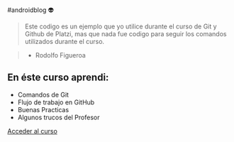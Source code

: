 #androidblog 👽
>Este codigo es un ejemplo que yo utilice durante el curso de Git y Github de Platzi, mas que nada fue codigo para seguir los comandos utilizados durante el curso.

> - Rodolfo Figueroa

## En éste curso aprendi:
* Comandos de Git
* Flujo de trabajo en GitHub
* Buenas Practicas
* Algunos trucos del Profesor

[Acceder al curso](https://platzi.com/cursos/git-github)
